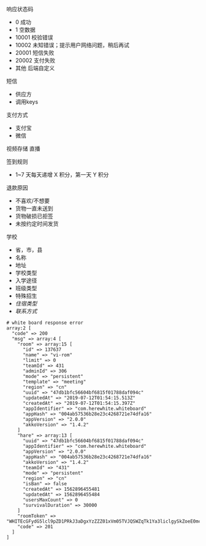 响应状态码
- 0 成功
- 1 空数据
- 10001 校验错误
- 10002 未知错误；提示用户网络问题，稍后再试
- 20001 短信失败
- 20002 支付失败
- 其他 后端自定义

短信
- 供应方
- 调用keys

支付方式
- 支付宝
- 微信

视频存储
直播

签到规则
- 1~7 天每天递增 X 积分，第一天 Y 积分

退款原因
- 不喜欢/不想要
- 货物一直未送到
- 货物破损已拒签
- 未按约定时间发货

学校
* 省，市，县
* 名称
* 地址
* 学校类型
* 入学途径
* 班级类型
* 特殊招生
* *住宿类型*
* *联系方式*

```
# white board response error
array:2 [
  "code" => 200
  "msg" => array:4 [
    "room" => array:15 [
      "id" => 137637
      "name" => "vi-rom"
      "limit" => 0
      "teamId" => 431
      "adminId" => 306
      "mode" => "persistent"
      "template" => "meeting"
      "region" => "cn"
      "uuid" => "47db1bfc56604bf6815f01788daf094c"
      "updatedAt" => "2019-07-12T01:54:15.513Z"
      "createdAt" => "2019-07-12T01:54:15.397Z"
      "appIdentifier" => "com.herewhite.whiteboard"
      "appHash" => "004ab57536b28e23c4268721e74dfa16"
      "appVersion" => "2.0.0"
      "akkoVersion" => "1.4.2"
    ]
    "hare" => array:13 [
      "uuid" => "47db1bfc56604bf6815f01788daf094c"
      "appIdentifier" => "com.herewhite.whiteboard"
      "appVersion" => "2.0.0"
      "appHash" => "004ab57536b28e23c4268721e74dfa16"
      "akkoVersion" => "1.4.2"
      "teamId" => "431"
      "mode" => "persistent"
      "region" => "cn"
      "isBan" => false
      "createdAt" => 1562896455481
      "updatedAt" => 1562896455484
      "usersMaxCount" => 0
      "survivalDuration" => 30000
    ]
    "roomToken" => "WHITEcGFydG5lcl9pZD1PRkJ3aDgxYzZZZ01xVm05TVJQSWZqTk1Ya3liclgySkZoeE0mc2lnPWQ2YWZlNjc0NDFmZDUyMTQ2MGExN2M5NzQwYmYyZTBhNjE5NDAyNDM6YWRtaW5JZD0zMDYmcm9vbUlkPTQ3ZGIxYmZjNTY2MDRiZjY4MTVmMDE3ODhkYWYwOTRjJnRlYW1JZD00MzEmcm9sZT1yb29tJmV4cGlyZV90aW1lPTE1OTQ0NTM0MDcmYWs9T0ZCd2g4MWM2WWdNcVZtOU1SUElmak5NWGt5YnJYMkpGaHhNJmNyZWF0ZV90aW1lPTE1NjI4OTY0NTUmbm9uY2U9MTU2Mjg5NjQ1NTQxODAw"
    "code" => 201
  ]
]
```